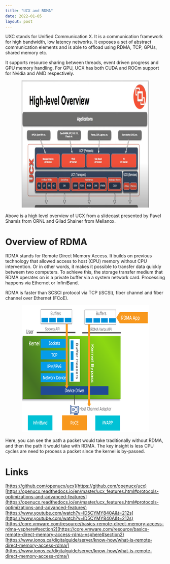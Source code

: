 ```yaml
---
title: "UCX and RDMA"
date: 2022-01-05
layout: post
---
```


UXC stands for Unified Communication X. It is a communication framework for high bandwidth, low latency networks.
It exposes a set of abstract communication elements and is able to offload using RDMA, TCP, GPUs, shared memory etc.

It supports resource sharing between threads, event driven progress and GPU memory handling. For GPU, UCX has both CUDA and ROCm support for Nvidia and AMD respectively.

<p align="center">
  <img src="../assets/imgs/ucx.png" width="400" height="400" />
</p>

Above is a high level overview of UCX from a slidecast presented by Pavel Shamis from ORNL and Gilad Shainer from Mellanox.

# Overview of RDMA

RDMA stands for Remote Direct Memory Access. It builds on previous technology that allowed access to host (CPU) memory without CPU intervention. Or in other words, it makes it possible to transfer data quickly betweem two computers. To achieve this, the storage transfer medium that RDMA operates on is a private buffer via a system network card. Processing happens via Ethernet or InfiniBand. 

RDMA is faster than SCSCI protocol via TCP (iSCSI), fiber channel and fiber channel over Ethernet (FCoE).

<p align="center">
  <img src="/assets/imgs/traditional-vs-rdma.png" width="400" height="400" />
</p>

Here, you can see the path a packet would take traditionally without RDMA, and then the path it would take with RDMA. The key insight is less CPU cycles are need to process a packet since the kernel is by-passed.

# Links

[https://github.com/openucx/ucx](https://github.com/openucx/ucx)  
[https://openucx.readthedocs.io/en/master/ucx_features.html#protocols-optimizations-and-advanced-features](https://openucx.readthedocs.io/en/master/ucx_features.html#protocols-optimizations-and-advanced-features)  
[https://www.youtube.com/watch?v=lD5CYMY840A&t=212s](https://www.youtube.com/watch?v=lD5CYMY840A&t=212s)  
[https://core.vmware.com/resource/basics-remote-direct-memory-access-rdma-vsphere#section2](https://core.vmware.com/resource/basics-remote-direct-memory-access-rdma-vsphere#section2)  
[https://www.ionos.ca/digitalguide/server/know-how/what-is-remote-direct-memory-access-rdma/](https://www.ionos.ca/digitalguide/server/know-how/what-is-remote-direct-memory-access-rdma/)  
